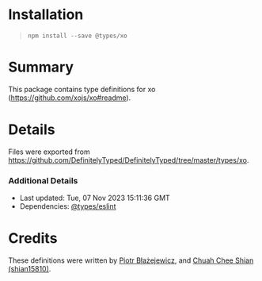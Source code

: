 # Installation
> `npm install --save @types/xo`

# Summary
This package contains type definitions for xo (https://github.com/xojs/xo#readme).

# Details
Files were exported from https://github.com/DefinitelyTyped/DefinitelyTyped/tree/master/types/xo.

### Additional Details
 * Last updated: Tue, 07 Nov 2023 15:11:36 GMT
 * Dependencies: [@types/eslint](https://npmjs.com/package/@types/eslint)

# Credits
These definitions were written by [Piotr Błażejewicz](https://github.com/peterblazejewicz), and [Chuah Chee Shian (shian15810)](https://github.com/shian15810).
